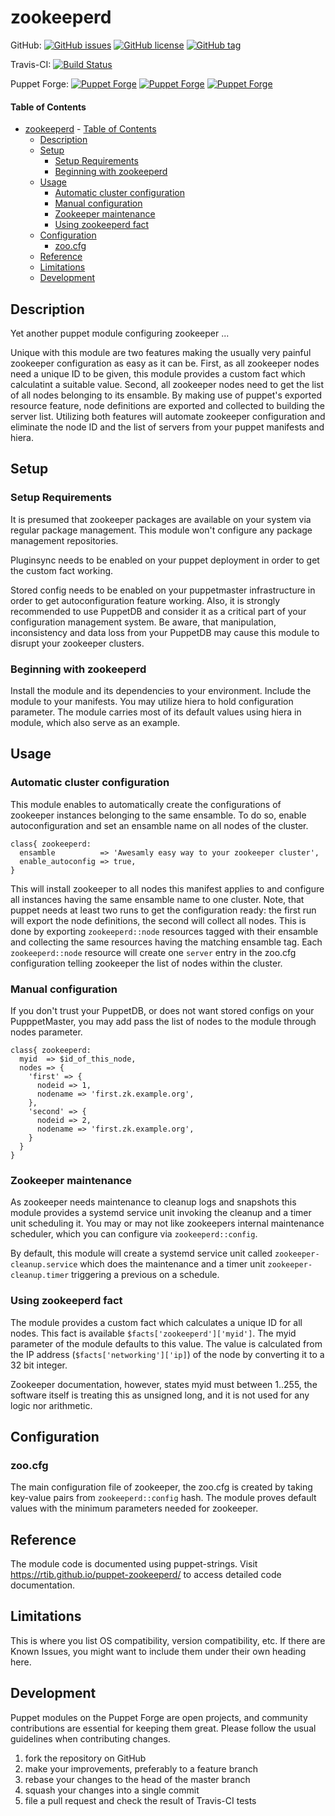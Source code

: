 
# zookeeperd

GitHub: [![GitHub issues](https://img.shields.io/github/issues/rtib/puppet-zookeeperd.svg)](https://github.com/rtib/puppet-zookeeperd/issues) [![GitHub license](https://img.shields.io/github/license/rtib/puppet-zookeeperd.svg)](https://github.com/rtib/puppet-zookeeperd/blob/master/LICENSE) [![GitHub tag](https://img.shields.io/github/tag/rtib/puppet-zookeeperd.svg)](https://github.com/rtib/puppet-zookeeperd/releases)

Travis-CI: [![Build Status](https://travis-ci.org/rtib/puppet-zookeeperd.svg?branch=master)](https://travis-ci.org/rtib/puppet-zookeeperd)

Puppet Forge: [![Puppet Forge](https://img.shields.io/puppetforge/v/trepasi/zookeeperd.svg)](https://forge.puppet.com/trepasi/zookeeperd) [![Puppet Forge](https://img.shields.io/puppetforge/f/trepasi/zookeeperd.svg)](https://forge.puppet.com/trepasi/zookeeperd) [![Puppet Forge](https://img.shields.io/puppetforge/dt/trepasi/zookeeperd.svg)](https://forge.puppet.com/trepasi/zookeeperd)

#### Table of Contents

- [zookeeperd](#zookeeperd)
      - [Table of Contents](#table-of-contents)
  - [Description](#description)
  - [Setup](#setup)
    - [Setup Requirements](#setup-requirements)
    - [Beginning with zookeeperd](#beginning-with-zookeeperd)
  - [Usage](#usage)
    - [Automatic cluster configuration](#automatic-cluster-configuration)
    - [Manual configuration](#manual-configuration)
    - [Zookeeper maintenance](#zookeeper-maintenance)
    - [Using zookeeperd fact](#using-zookeeperd-fact)
  - [Configuration](#configuration)
    - [zoo.cfg](#zoocfg)
  - [Reference](#reference)
  - [Limitations](#limitations)
  - [Development](#development)

## Description

Yet another puppet module configuring zookeeper ...

Unique with this module are two features making the usually very painful zookeeper configuration as easy as it can be. First, as all zookeeper nodes need a unique ID to be given, this module provides a custom fact which calculatint a suitable value. Second, all zookeeper nodes need to get the list of all nodes belonging to its ensamble. By making use of puppet's exported resource feature, node definitions are exported and collected to building the server list. Utilizing both features will automate zookeeper configuration and eliminate the node ID and the list of servers from your puppet manifests and hiera.

## Setup

### Setup Requirements

It is presumed that zookeeper packages are available on your system via regular package management. This module won't configure any package management repositories.

Pluginsync needs to be enabled on your puppet deployment in order to get the custom fact working.

Stored config needs to be enabled on your puppetmaster infrastructure in order to get autoconfiguration feature working. Also, it is strongly recommended to use PuppetDB and consider it as a critical part of your configuration management system. Be aware, that manipulation, inconsistency and data loss from your PuppetDB may cause this module to disrupt your zookeeper clusters.

### Beginning with zookeeperd  

Install the module and its dependencies to your environment. Include the module to your manifests. You may utilize hiera to hold configuration parameter. The module carries most of its default values using hiera in module, which also serve as an example.

## Usage

### Automatic cluster configuration

This module enables to automatically create the configurations of zookeeper instances belonging to the same ensamble. To do so, enable autoconfiguration and set an ensamble name on all nodes of the cluster.

```puppet
class{ zookeeperd:
  ensamble          => 'Awesamly easy way to your zookeeper cluster',
  enable_autoconfig => true,
}
````

This will install zookeeper to all nodes this manifest applies to and configure all instances having the same ensamble name to one cluster. Note, that puppet needs at least two runs to get the configuration ready: the first run will export the node definitions, the second will collect all nodes. This is done by exporting ```zookeeperd::node``` resources tagged with their ensamble and collecting the same resources having the matching ensamble tag. Each ```zookeeperd::node``` resource will create one ```server``` entry in the zoo.cfg configuration telling zookeeper the list of nodes within the cluster.

### Manual configuration

If you don't trust your PuppetDB, or does not want stored configs on your PupppetMaster, you may add pass the list of nodes to the module through nodes parameter.

```puppet
class{ zookeeperd:
  myid  => $id_of_this_node,
  nodes => {
    'first' => {
      nodeid => 1,
      nodename => 'first.zk.example.org',
    },
    'second' => {
      nodeid => 2,
      nodename => 'first.zk.example.org',
    }
  }
}
````

### Zookeeper maintenance

As zookeeper needs maintenance to cleanup logs and snapshots this module provides a systemd service unit invoking the cleanup and a timer unit scheduling it. You may or may not like zookeepers internal maintenance scheduler, which you can configure via ```zookeeperd::config```.

By default, this module will create a systemd service unit called ```zookeeper-cleanup.service``` which does the maintenance and a timer unit ```zookeeper-cleanup.timer``` triggering a previous on a schedule.

### Using zookeeperd fact

The module provides a custom fact which calculates a unique ID for all nodes. This fact is available ```$facts['zookeeperd']['myid']```. The myid parameter of the module defaults to this value. The value is calculated from the IP address (```$facts['networking']['ip]```) of the node by converting it to a 32 bit integer.

Zookeeper documentation, however, states myid must between 1..255, the software itself is treating this as unsigned long, and it is not used for any logic nor arithmetic.

## Configuration

### zoo.cfg

The main configuration file of zookeeper, the zoo.cfg is created by taking key-value pairs from ```zookeeperd::config``` hash. The module proves default values with the minimum parameters needed for zookeeper.

## Reference

The module code is documented using puppet-strings. Visit https://rtib.github.io/puppet-zookeeperd/ to access detailed code documentation.

## Limitations

This is where you list OS compatibility, version compatibility, etc. If there are Known Issues, you might want to include them under their own heading here.

## Development

Puppet modules on the Puppet Forge are open projects, and community contributions are essential for keeping them great. Please follow the usual guidelines when contributing changes.

1. fork the repository on GitHub
2. make your improvements, preferably to a feature branch
3. rebase your changes to the head of the master branch
4. squash your changes into a single commit
5. file a pull request and check the result of Travis-CI tests
